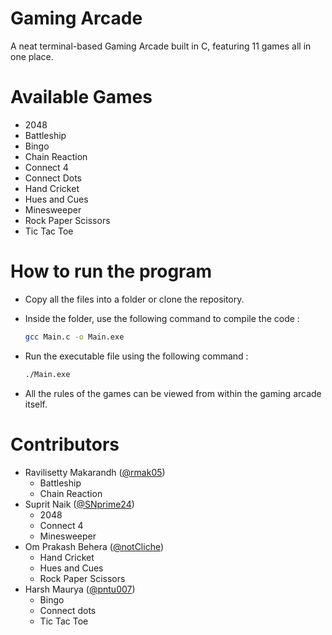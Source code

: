 # Gaming Arcade

A neat terminal-based Gaming Arcade built in C, featuring 11 games all in one place.

# Available Games

 - 2048
 - Battleship
 - Bingo
 - Chain Reaction
 - Connect 4
 - Connect Dots
 - Hand Cricket
 - Hues and Cues
 - Minesweeper
 - Rock Paper Scissors
 - Tic Tac Toe

# How to run the program

 - Copy all the files into a folder or clone the repository.
 - Inside the folder, use the following command to compile the code :
   
   ```bash
   gcc Main.c -o Main.exe
   ```
 - Run the executable file using the following command :
   ```bash
   ./Main.exe
   ```
 - All the rules of the games can be viewed from within the gaming arcade itself.
   
# Contributors

 - Ravilisetty Makarandh ([@rmak05](https://github.com/rmak05))
    - Battleship
    - Chain Reaction
 - Suprit Naik ([@SNprime24](https://github.com/SNprime24))
    - 2048
    - Connect 4
    - Minesweeper
 - Om Prakash Behera ([@notCliche](https://github.com/notCliche))
    - Hand Cricket
    - Hues and Cues
    - Rock Paper Scissors
 - Harsh Maurya ([@pntu007](https://github.com/pntu007))
    - Bingo
    - Connect dots
    - Tic Tac Toe
